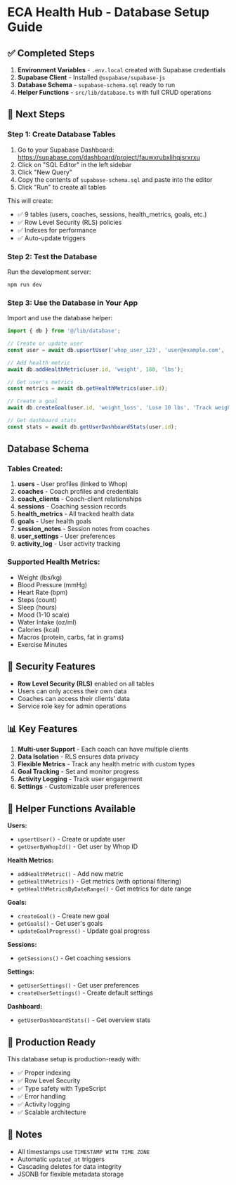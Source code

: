 # ECA Health Hub - Database Setup Guide

## ✅ Completed Steps

1. **Environment Variables** - `.env.local` created with Supabase credentials
2. **Supabase Client** - Installed `@supabase/supabase-js`
3. **Database Schema** - `supabase-schema.sql` ready to run
4. **Helper Functions** - `src/lib/database.ts` with full CRUD operations

## 🚀 Next Steps

### Step 1: Create Database Tables

1. Go to your Supabase Dashboard: https://supabase.com/dashboard/project/fauwxrubxlihqjsrxrxu
2. Click on "SQL Editor" in the left sidebar
3. Click "New Query"
4. Copy the contents of `supabase-schema.sql` and paste into the editor
5. Click "Run" to create all tables

This will create:
- ✅ 9 tables (users, coaches, sessions, health_metrics, goals, etc.)
- ✅ Row Level Security (RLS) policies
- ✅ Indexes for performance
- ✅ Auto-update triggers

### Step 2: Test the Database

Run the development server:
```bash
npm run dev
```

### Step 3: Use the Database in Your App

Import and use the database helper:

```typescript
import { db } from '@/lib/database';

// Create or update user
const user = await db.upsertUser('whop_user_123', 'user@example.com', 'John', 'John Doe');

// Add health metric
await db.addHealthMetric(user.id, 'weight', 180, 'lbs');

// Get user's metrics
const metrics = await db.getHealthMetrics(user.id);

// Create a goal
await db.createGoal(user.id, 'weight_loss', 'Lose 10 lbs', 'Track weight daily', 170, 'lbs', new Date('2025-12-31'));

// Get dashboard stats
const stats = await db.getUserDashboardStats(user.id);
```

##  Database Schema

### Tables Created:

1. **users** - User profiles (linked to Whop)
2. **coaches** - Coach profiles and credentials
3. **coach_clients** - Coach-client relationships
4. **sessions** - Coaching session records
5. **health_metrics** - All tracked health data
6. **goals** - User health goals
7. **session_notes** - Session notes from coaches
8. **user_settings** - User preferences
9. **activity_log** - User activity tracking

### Supported Health Metrics:

- Weight (lbs/kg)
- Blood Pressure (mmHg)
- Heart Rate (bpm)
- Steps (count)
- Sleep (hours)
- Mood (1-10 scale)
- Water Intake (oz/ml)
- Calories (kcal)
- Macros (protein, carbs, fat in grams)
- Exercise Minutes

## 🔐 Security Features

- **Row Level Security (RLS)** enabled on all tables
- Users can only access their own data
- Coaches can access their clients' data
- Service role key for admin operations

## 📊 Key Features

1. **Multi-user Support** - Each coach can have multiple clients
2. **Data Isolation** - RLS ensures data privacy
3. **Flexible Metrics** - Track any health metric with custom types
4. **Goal Tracking** - Set and monitor progress
5. **Activity Logging** - Track user engagement
6. **Settings** - Customizable user preferences

## 🔧 Helper Functions Available

**Users:**
- `upsertUser()` - Create or update user
- `getUserByWhopId()` - Get user by Whop ID

**Health Metrics:**
- `addHealthMetric()` - Add new metric
- `getHealthMetrics()` - Get metrics (with optional filtering)
- `getHealthMetricsByDateRange()` - Get metrics for date range

**Goals:**
- `createGoal()` - Create new goal
- `getGoals()` - Get user's goals
- `updateGoalProgress()` - Update goal progress

**Sessions:**
- `getSessions()` - Get coaching sessions

**Settings:**
- `getUserSettings()` - Get user preferences
- `createUserSettings()` - Create default settings

**Dashboard:**
- `getUserDashboardStats()` - Get overview stats

## 🎯 Production Ready

This database setup is production-ready with:
- ✅ Proper indexing
- ✅ Row Level Security
- ✅ Type safety with TypeScript
- ✅ Error handling
- ✅ Activity logging
- ✅ Scalable architecture

## 📝 Notes

- All timestamps use `TIMESTAMP WITH TIME ZONE`
- Automatic `updated_at` triggers
- Cascading deletes for data integrity
- JSONB for flexible metadata storage

